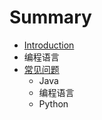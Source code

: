 # Summary

* [Introduction](README.md)
* 编程语言
* [常见问题](chang_jian_wen_ti.md)
   * Java
   * 编程语言
   * Python

